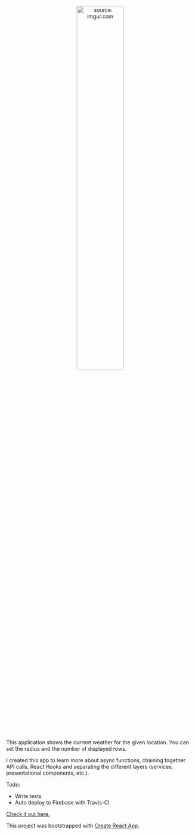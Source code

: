 <p align="center"><a href="https://imgur.com/MhGtjqZ"><img src="https://i.imgur.com/MhGtjqZ.jpg" width="50%" height="50%" title="source: imgur.com" /></a></p>

This application shows the current weather for the given location. 
You can set the radius and the number of displayed rows.

I created this app to learn more about async functions, chaining together API calls, React Hooks and separating the different layers (services, presentational components, etc.).

Todo:
  - Write tests
  - Auto deploy to Firebase with Travis-CI

[Check it out here.](https://weatherapp-c1a03.firebaseapp.com/)

This project was bootstrapped with [Create React App](https://github.com/facebook/create-react-app).
